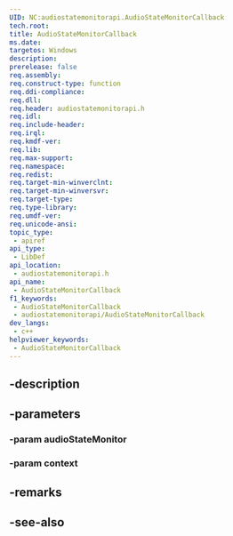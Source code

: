 ```yaml
---
UID: NC:audiostatemonitorapi.AudioStateMonitorCallback
tech.root: 
title: AudioStateMonitorCallback
ms.date: 
targetos: Windows
description: 
prerelease: false
req.assembly: 
req.construct-type: function
req.ddi-compliance: 
req.dll: 
req.header: audiostatemonitorapi.h
req.idl: 
req.include-header: 
req.irql: 
req.kmdf-ver: 
req.lib: 
req.max-support: 
req.namespace: 
req.redist: 
req.target-min-winverclnt: 
req.target-min-winversvr: 
req.target-type: 
req.type-library: 
req.umdf-ver: 
req.unicode-ansi: 
topic_type:
 - apiref
api_type:
 - LibDef
api_location:
 - audiostatemonitorapi.h
api_name:
 - AudioStateMonitorCallback
f1_keywords:
 - AudioStateMonitorCallback
 - audiostatemonitorapi/AudioStateMonitorCallback
dev_langs:
 - c++
helpviewer_keywords:
 - AudioStateMonitorCallback
---
```


## -description

## -parameters

### -param audioStateMonitor

### -param context

## -remarks

## -see-also

